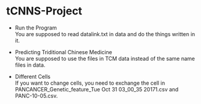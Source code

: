 # tCNNS-Project

* Run the Program  
    You are supposed to read datalink.txt in data and do the things written in it.

* Predicting Triditional Chinese Medicine  
    You are supposed to use the files in TCM data instead of the same name files in data.

* Different Cells  
    If you want to change cells, you need to exchange the cell in PANCANCER_Genetic_feature_Tue Oct 31 03_00_35 20171.csv and PANC-10-05.csv.
